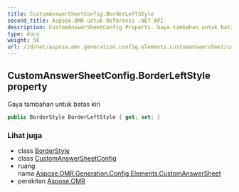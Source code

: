 ```yaml
---
title: CustomAnswerSheetConfig.BorderLeftStyle
second_title: Aspose.OMR untuk Referensi .NET API
description: CustomAnswerSheetConfig Properti. Gaya tambahan untuk batas kiri
type: docs
weight: 50
url: /id/net/aspose.omr.generation.config.elements.customanswersheet/customanswersheetconfig/borderleftstyle/
---
```

## CustomAnswerSheetConfig.BorderLeftStyle property

Gaya tambahan untuk batas kiri

```csharp
public BorderStyle BorderLeftStyle { get; set; }
```

### Lihat juga

* class [BorderStyle](../../../aspose.omr.generation.config/borderstyle/)
* class [CustomAnswerSheetConfig](../)
* ruang nama [Aspose.OMR.Generation.Config.Elements.CustomAnswerSheet](../../customanswersheetconfig/)
* perakitan [Aspose.OMR](../../../)



